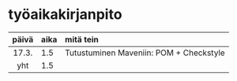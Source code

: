 # työaikakirjanpito

| päivä | aika | mitä tein  |
| :----:|:-----| :-----|
| 17.3. | 1.5    | Tutustuminen Maveniin: POM + Checkstyle |
| yht   | 1.5   | |


